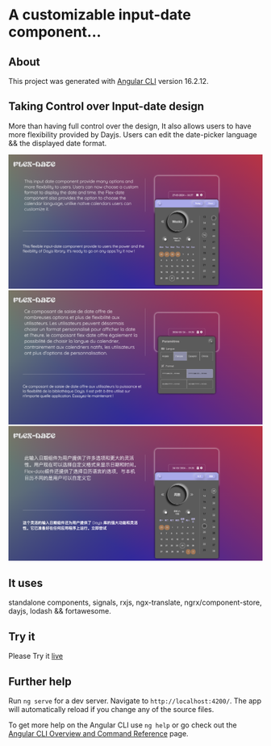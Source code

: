 # A customizable input-date component...

## About

This project was generated with [Angular CLI](https://github.com/angular/angular-cli) version 16.2.12.

## Taking Control over Input-date design

More than having full control over the design, It also allows users to have more flexibility provided by Dayjs.
Users can edit the date-picker language && the displayed date format.

![date-picker-img](./src/assets/screenshots/date-picker_1.png)
![date-picker-settings-img](./src/assets/screenshots/date-picker_2.png)
![date-picker-calendar-in-chinese](./src/assets/screenshots/flex-date-calendar-chinese.png)

## It uses

standalone components, signals, rxjs, ngx-translate, ngrx/component-store, dayjs, lodash && fortawesome.

## Try it

Please Try it [live](https://flex-date.web.app)

## Further help

Run `ng serve` for a dev server. Navigate to `http://localhost:4200/`. The app will automatically reload if you change any of the source files.

To get more help on the Angular CLI use `ng help` or go check out the [Angular CLI Overview and Command Reference](https://angular.io/cli) page.

